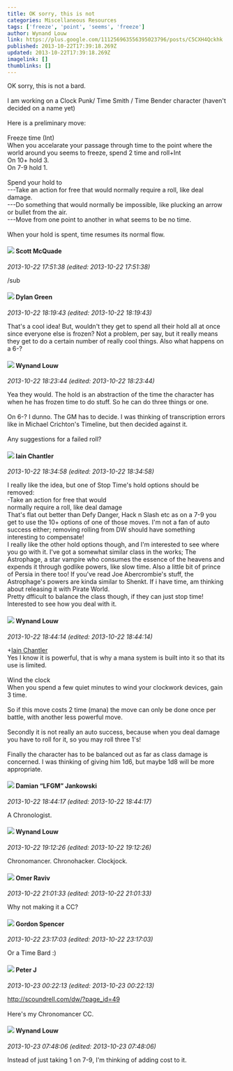 ```yaml
---
title: OK sorry, this is not
categories: Miscellaneous Resources
tags: ['freeze', 'point', 'seems', 'freeze']
author: Wynand Louw
link: https://plus.google.com/111256963556395023796/posts/C5CXH4Qckhk
published: 2013-10-22T17:39:18.269Z
updated: 2013-10-22T17:39:18.269Z
imagelink: []
thumblinks: []
---
```


OK sorry, this is not a bard. <br /><br />I am working on a Clock Punk/ Time Smith / Time Bender character (haven&#39;t decided on a name yet) <br /><br />Here is a preliminary move:<br /><br />Freeze time (Int)<br />When you accelarate your passage through time to the point where the world around you seems to freeze, spend 2 time and roll+Int<br />On 10+ hold 3.<br />On 7-9 hold 1.<br /><br />Spend your hold to<br />---Take an action for free that would normally require a roll, like deal damage. <br />---Do something that would normally be impossible, like plucking an arrow or bullet from the air.<br />---Move from one point to another in what seems to be no time. <br /><br />When your hold is spent, time resumes its normal flow.
<div id='comment z12bvpgwyxvnubae223uxh2q2y3ij1fge04'>
  <h4><img src='{{site.baseurl}}//images/avatars/101551587462157279682_photo.jpg'> Scott McQuade</h4>
      <p><cite>2013-10-22 17:51:38 (edited: 2013-10-22 17:51:38)</cite></p>
        <p>/sub</p>
</div>
        

<div id='comment z12bvpgwyxvnubae223uxh2q2y3ij1fge04'>
  <h4><img src='{{site.baseurl}}//images/avatars/115462175177465088519_photo.jpg'> Dylan Green</h4>
      <p><cite>2013-10-22 18:19:43 (edited: 2013-10-22 18:19:43)</cite></p>
        <p>That&#39;s a cool idea! But, wouldn&#39;t they get to spend all their hold all at once since everyone else is frozen? Not a problem, per say, but it really means they get to do a certain number of really cool things. Also what happens on a 6-?</p>
</div>
        

<div id='comment z12bvpgwyxvnubae223uxh2q2y3ij1fge04'>
  <h4><img src='{{site.baseurl}}//images/avatars/111256963556395023796_photo.jpg'> Wynand Louw</h4>
      <p><cite>2013-10-22 18:23:44 (edited: 2013-10-22 18:23:44)</cite></p>
        <p>Yea they would. The hold is an abstraction of the time the character has when he has frozen time to do stuff. So he can do three things or one. <br /><br />On 6-? I dunno. The GM has to decide. I was thinking of transcription errors like in Michael Crichton&#39;s Timeline, but then decided against it.  <br /><br />Any suggestions for a failed roll?</p>
</div>
        

<div id='comment z12bvpgwyxvnubae223uxh2q2y3ij1fge04'>
  <h4><img src='{{site.baseurl}}//images/avatars/109497019851364623198_photo.jpg'> Iain Chantler</h4>
      <p><cite>2013-10-22 18:34:58 (edited: 2013-10-22 18:34:58)</cite></p>
        <p>I really like the idea, but one of Stop Time&#39;s hold options should be removed:<br />-Take an action for free that would<br />normally require a roll, like deal damage<br />That&#39;s flat out better than Defy Danger, Hack n Slash etc as on a 7-9 you get to use the 10+ options of one of those moves. I&#39;m not a fan of auto success either; removing rolling from DW should have something interesting to compensate!<br />I really like the other hold options though, and I&#39;m interested to see where you go with it. I&#39;ve got a somewhat similar class in the works; The Astrophage, a star vampire who consumes the essence of the heavens and expends it through godlike powers, like slow time. Also a little bit of prince of Persia in there too! If you&#39;ve read Joe Abercrombie&#39;s stuff, the Astrophage&#39;s powers are kinda similar to Shenkt. If i have time, am thinking about releasing it with Pirate World.<br />Pretty dfficult to balance the class though, if they can just stop time! Interested to see how you deal with it.</p>
</div>
        

<div id='comment z12bvpgwyxvnubae223uxh2q2y3ij1fge04'>
  <h4><img src='{{site.baseurl}}//images/avatars/111256963556395023796_photo.jpg'> Wynand Louw</h4>
      <p><cite>2013-10-22 18:44:14 (edited: 2013-10-22 18:44:14)</cite></p>
        <p><span class="proflinkWrapper"><span class="proflinkPrefix">+</span><a class="proflink" href="https://plus.google.com/109497019851364623198" oid="109497019851364623198">Iain Chantler</a></span><br />Yes I know it is powerful, that is why a mana system is built into it so that its use is limited.<br /><br />Wind the clock<br />When you spend a few quiet minutes to wind your clockwork devices, gain 3 time.<br /><br />So if this move costs 2 time (mana) the move can only be done once per battle, with another less powerful move.<br /><br />Secondly it is not really an auto success, because when you deal damage you have to roll for it, so you may roll three 1&#39;s!<br /><br />Finally the character has to be balanced out as far as class damage is concerned. I was thinking of giving him 1d6, but maybe 1d8 will be more appropriate.</p>
</div>
        

<div id='comment z12bvpgwyxvnubae223uxh2q2y3ij1fge04'>
  <h4><img src='{{site.baseurl}}//images/avatars/100476170927206311405_photo.jpg'> Damian “LFGM” Jankowski</h4>
      <p><cite>2013-10-22 18:44:17 (edited: 2013-10-22 18:44:17)</cite></p>
        <p>A Chronologist.</p>
</div>
        

<div id='comment z12bvpgwyxvnubae223uxh2q2y3ij1fge04'>
  <h4><img src='{{site.baseurl}}//images/avatars/111256963556395023796_photo.jpg'> Wynand Louw</h4>
      <p><cite>2013-10-22 19:12:26 (edited: 2013-10-22 19:12:26)</cite></p>
        <p>Chronomancer. Chronohacker. Clockjock.</p>
</div>
        

<div id='comment z12bvpgwyxvnubae223uxh2q2y3ij1fge04'>
  <h4><img src='{{site.baseurl}}//images/avatars/116004228618056452267_photo.jpg'> Omer Raviv</h4>
      <p><cite>2013-10-22 21:01:33 (edited: 2013-10-22 21:01:33)</cite></p>
        <p>Why not making it a CC?</p>
</div>
        

<div id='comment z12bvpgwyxvnubae223uxh2q2y3ij1fge04'>
  <h4><img src='{{site.baseurl}}//images/avatars/107560837065764678288_photo.jpg'> Gordon Spencer</h4>
      <p><cite>2013-10-22 23:17:03 (edited: 2013-10-22 23:17:03)</cite></p>
        <p>Or a Time Bard :)</p>
</div>
        

<div id='comment z12bvpgwyxvnubae223uxh2q2y3ij1fge04'>
  <h4><img src='{{site.baseurl}}//images/avatars/113692337653837882568_photo.jpg'> Peter J</h4>
      <p><cite>2013-10-23 00:22:13 (edited: 2013-10-23 00:22:13)</cite></p>
        <p><a href="http://scoundrell.com/dw/?page_id=49" class="ot-anchor">http://scoundrell.com/dw/?page_id=49</a><br /><br />Here&#39;s my Chronomancer CC.</p>
</div>
        

<div id='comment z12bvpgwyxvnubae223uxh2q2y3ij1fge04'>
  <h4><img src='{{site.baseurl}}//images/avatars/111256963556395023796_photo.jpg'> Wynand Louw</h4>
      <p><cite>2013-10-23 07:48:06 (edited: 2013-10-23 07:48:06)</cite></p>
        <p>Instead of just taking 1 on 7-9, I&#39;m thinking of adding cost to it.</p>
</div>
        